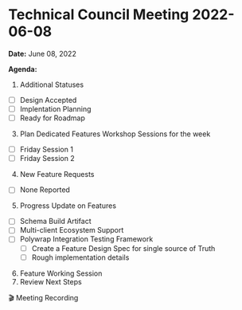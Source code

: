 Technical Council Meeting 2022-06-08 
===

**Date:** June 08, 2022

**Agenda:**
1. Additional Statuses
- [ ] Design Accepted
- [ ] Implentation Planning
- [ ] Ready for Roadmap
3. Plan Dedicated Features Workshop Sessions for the week
- [ ] Friday Session 1 
- [ ] Friday Session 2 
4. New Feature Requests
- [ ] None Reported
5. Progress Update on Features
- [ ] Schema Build Artifact
- [ ] Multi-client Ecosystem Support
- [ ] Polywrap Integration Testing Framework
   - [ ]   Create a Feature Design Spec for single source of Truth
   - [ ]   Rough implementation details
6. Feature Working Session
7. Review Next Steps 


:clapper: Meeting Recording 
